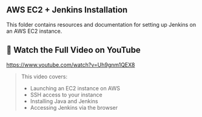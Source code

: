 ## AWS EC2 + Jenkins Installation 
This folder contains resources and documentation for setting up Jenkins on an AWS EC2 instance.

## 🎥 Watch the Full Video on YouTube 
https://www.youtube.com/watch?v=Uh9gnm1QEX8

> This video covers:
> - Launching an EC2 instance on AWS
> - SSH access to your instance
> - Installing Java and Jenkins
> - Accessing Jenkins via the browser
